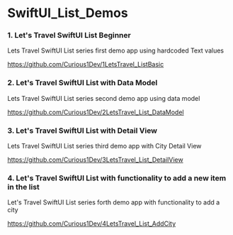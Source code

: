 # SwiftUI_List_Demos

<h3> 1. Let's Travel SwiftUI List Beginner </h3>

Lets Travel SwiftUI List series first demo app using hardcoded Text values

https://github.com/Curious1Dev/1LetsTravel_ListBasic


<h3> 2. Let's Travel SwiftUI List with Data Model </h3>

Lets Travel SwiftUI List series second demo app using data model

https://github.com/Curious1Dev/2LetsTravel_List_DataModel

<h3> 3. Let's Travel SwiftUI List with Detail View </h3>

Lets Travel SwiftUI List series third demo app with City Detail View

https://github.com/Curious1Dev/3LetsTravel_List_DetailView

<h3> 4. Let's Travel SwiftUI List with functionality to add a new item in the list </h3>

Let's Travel SwiftUI List series forth demo app with functionality to add a city

https://github.com/Curious1Dev/4LetsTravel_List_AddCity

